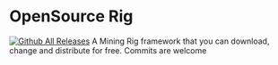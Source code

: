 # OpenSource Rig
[![Github All Releases](https://img.shields.io/github/downloads/thiegocarvalho/opensource-rig/total.svg)]()
A Mining Rig framework that you can download, change and distribute for free.  Commits are welcome
